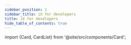 ```yaml
---
sidebar_position: 1
sidebar_title: iX for developers
title: iX for developers
hide_table_of_contents: true
---
```


import {Card, CardList} from '@site/src/components/Card';

<CardList>
  <Card label="Installation" isPrimary={true} size="big" link="installation" icon="disk" />
  <Card label="iX for designers" link="getting-started-for-designers" icon="tulip"/>
  <Card label="Industrial icon system" link="icon-library/icons" icon="language" />
  <Card label="Theming and styling" link="theming/theming-and-styling" icon="bulb"/>
  <Card label="Controls" link="controls/navigation/basic-navigation" icon="configuration" />
</CardList>
